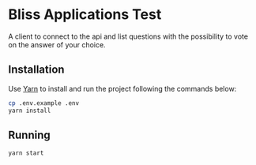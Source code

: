 # Bliss Applications Test

A client to connect to the api and list questions with the possibility to vote on the answer of your choice.

## Installation

Use [Yarn](https://yarnpkg.com/) to install and run the project following the commands below:

```bash
cp .env.example .env
yarn install
```

## Running

```bash
yarn start
```
